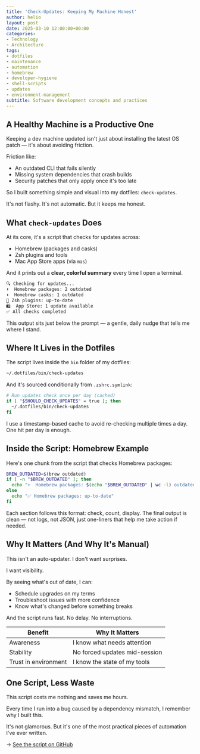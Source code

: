 ```yaml
---
title: 'Check-Updates: Keeping My Machine Honest'
author: helio
layout: post
date: 2025-03-10 12:00:00+00:00
categories:
- Technology
- Architecture
tags:
- dotfiles
- maintenance
- automation
- homebrew
- developer-hygiene
- shell-scripts
- updates
- environment-management
subtitle: Software development concepts and practices
---
```


## A Healthy Machine is a Productive One

Keeping a dev machine updated isn't just about installing the latest OS patch — it's about avoiding friction.

Friction like:

- An outdated CLI that fails silently
- Missing system dependencies that crash builds
- Security patches that only apply once it's too late

So I built something simple and visual into my dotfiles: `check-updates`.

It's not flashy. It's not automatic. But it keeps me honest.

## What `check-updates` Does

At its core, it's a script that checks for updates across:

- Homebrew (packages and casks)
- Zsh plugins and tools
- Mac App Store apps (via `mas`)

And it prints out a **clear, colorful summary** every time I open a terminal.

```zsh
🔍 Checking for updates...
⬆️  Homebrew packages: 2 outdated
⬆️  Homebrew casks: 1 outdated
🧩 Zsh plugins: up-to-date
🛍️  App Store: 1 update available
✅ All checks completed
```

This output sits just below the prompt — a gentle, daily nudge that tells me where I stand.

## Where It Lives in the Dotfiles

The script lives inside the `bin` folder of my dotfiles:

```bash
~/.dotfiles/bin/check-updates
```

And it's sourced conditionally from `.zshrc.symlink`:

```zsh
# Run updates check once per day (cached)
if [ "$SHOULD_CHECK_UPDATES" = true ]; then
  ~/.dotfiles/bin/check-updates
fi
```

I use a timestamp-based cache to avoid re-checking multiple times a day. One hit per day is enough.

## Inside the Script: Homebrew Example

Here's one chunk from the script that checks Homebrew packages:

```bash
BREW_OUTDATED=$(brew outdated)
if [ -n "$BREW_OUTDATED" ]; then
  echo "⬆️  Homebrew packages: $(echo "$BREW_OUTDATED" | wc -l) outdated"
else
  echo "✅ Homebrew packages: up-to-date"
fi
```

Each section follows this format: check, count, display.
The final output is clean — not logs, not JSON, just one-liners that help me take action if needed.

## Why It Matters (And Why It's Manual)

This isn't an auto-updater. I don't want surprises.

I want visibility.

By seeing what's out of date, I can:

- Schedule upgrades on my terms
- Troubleshoot issues with more confidence
- Know what's changed before something breaks

And the script runs fast. No delay. No interruptions.

| Benefit              | Why It Matters                |
| -------------------- | ----------------------------- |
| Awareness            | I know what needs attention   |
| Stability            | No forced updates mid-session |
| Trust in environment | I know the state of my tools  |

## One Script, Less Waste

This script costs me nothing and saves me hours.

Every time I run into a bug caused by a dependency mismatch, I remember why I built this.

It's not glamorous. But it's one of the most practical pieces of automation I've ever written.

→ [See the script on GitHub](https://github.com/helmedeiros/dotfiles/blob/aefe0371e7b4f1e87008d6c593930b0d3c18532c/bin/check-updates)
